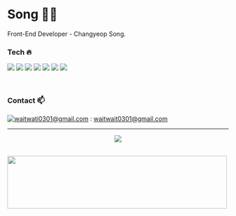 # Song 🎅🏻
Front-End Developer - Changyeop Song.

### Tech 🔥


<p>
 <img src="https://img.shields.io/badge/react-61DAFB?style=flat-square&logo=react&logoColor=white"/>
  <img src="https://img.shields.io/badge/next.js-222222?style=flat-square&logo=next.js&logoColor=white"/>
<img src="https://img.shields.io/badge/javascript-F7DF1E?style=flat-square&logo=javascript&logoColor=white"/>
<img src="https://img.shields.io/badge/TypeScript-3178C6?style=flat-square&logo=TypeScript&logoColor=white"/>
<img src="https://img.shields.io/badge/styled-components-DB7093?style=flat-square&logo=styled-components&logoColor=white"/>
<img src="https://img.shields.io/badge/css3-1572B6?style=flat-square&logo=css3&logoColor=white"/>
<img src="https://img.shields.io/badge/html5-E34F26?style=flat-square&logo=html5&logoColor=white"/>
</p>

 </br>

### Contact  📫
 
[![waitwati0301@gmail.com](https://img.shields.io/badge/Gmail-d14836?style=flat-square&logo=Gmail&logoColor=white&link=mailto:pkiopb@gmail.com)](mailto:waitwait0301@gmail.com ) : waitwait0301@gmail.com 
 </br>

--- 

<p align="center">
  <img src="https://github-readme-stats.vercel.app/api/top-langs/?username=Songchangyeop&langs_count=8&exclude_repo=Example-deep-learning-from-scratch&layout=compact&line_height=24&hide_border=true&title_color=d88e82"></p>

<br />

<a href="https://github.com/devxb/gitanimals">
  <img
    src="https://render.gitanimals.org/lines/Songchangyeop?pet-id=585746291089561911"
    width="500"
    height="120"
  />
</a>

<!--
**Songchangyeop/Songchangyeop** is a ✨ _special_ ✨ repository because its `README.md` (this file) appears on your GitHub profile.

Here are some ideas to get you started:

- 🔭 I’m currently working on ...
- 🌱 I’m currently learning ...
- 👯 I’m looking to collaborate on ...
- 🤔 I’m looking for help with ...
- 💬 Ask me about ...
- 📫 How to reach me: ...
- 😄 Pronouns: ...
- ⚡ Fun fact: ...
-->
